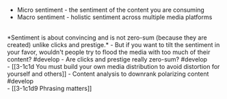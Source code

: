 - Micro sentiment - the sentiment of the content you are consuming
- Macro sentiment - holistic sentiment across multiple media platforms
<br>
*Sentiment is about convincing and is not zero-sum (because they are created) unlike clicks and prestige.*
- But if you want to tilt the sentiment in your favor, wouldn't people try to flood the media with too much of their content? #develop 
- Are clicks and prestige really zero-sum? #develop 
<br>
- [[3-1c1d You must build your own media distribution to avoid distortion for yourself and others]]
  - Content analysis to downrank polarizing content #develop
<br>
- [[3-1c1d9 Phrasing matters]]
